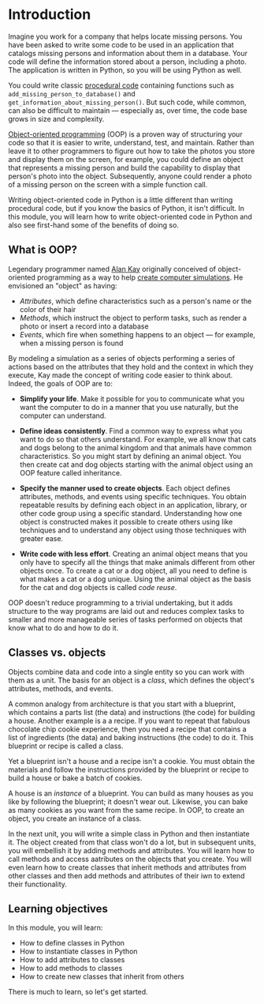 # Introduction

Imagine you work for a company that helps locate missing persons. You have been asked to write some code to be used in an application that catalogs missing persons and information about them in a database. Your code will define the information stored about a person, including a photo. The application is written in Python, so you will be using Python as well.

You could write classic [procedural code](https://en.wikipedia.org/wiki/Procedural_programming) containing functions such as `add_missing_person_to_database()` and `get_information_about_missing_person()`. But such code, while common, can also be difficult to maintain — especially as, over time, the code base grows in size and complexity.

[Object-oriented programming](https://en.wikipedia.org/wiki/Object-oriented_programming) (OOP) is a proven way of structuring your code so that it is easier to write, understand, test, and maintain. Rather than leave it to other programmers to figure out how to take the photos you store and display them on the screen, for example, you could define an object that represents a missing person and build the capability to display that person's photo into the object. Subsequently, anyone could render a photo of a missing person on the screen with a simple function call.

Writing object-oriented code in Python is a little different than writing procedural code, but if you know the basics of Python, it isn't difficult. In this module, you will learn how to write object-oriented code in Python and also see first-hand some of the benefits of doing so.

## What is OOP?

Legendary programmer named [Alan Kay](https://en.wikipedia.org/wiki/Alan_Kay) originally conceived of object-oriented programming as a way to help [create computer simulations](http://web.eecs.utk.edu/~huangj/CS302S04/notes/oo-intro.html). He envisioned an "object" as having:

- *Attributes*, which define characteristics such as a person's name or the color of their hair
- *Methods*, which instruct the object to perform tasks, such as render a photo or insert a record into a database
- *Events*, which fire when something happens to an object — for example, when a missing person is found

By modeling a simulation as a series of objects performing a series of actions based on the attributes that they hold and the context in which they execute, Kay made the concept of writing code easier to think about. Indeed, the goals of OOP are to:

- **Simplify your life**. Make it possible for you to communicate what you want the computer to do in a manner that you use naturally, but the computer can understand.

- **Define ideas consistently**. Find a common way to express what you want to do so that others understand. For example, we all know that cats and dogs belong to the animal kingdom and that animals have common characteristics. So you might start by defining an animal object. You then create cat and dog objects starting with the animal object using an OOP feature called inheritance.

- **Specify the manner used to create objects**. Each object defines attributes, methods, and events using specific techniques. You obtain repeatable results by defining each object in an application, library, or other code group using a specific standard. Understanding how one object is constructed makes it possible to create others using like techniques and to understand any object using those techniques with greater ease.

- **Write code with less effort**. Creating an animal object means that you only have to specify all the things that make animals different from other objects once. To create a cat or a dog object, all you need to define is what makes a cat or a dog unique. Using the animal object as the basis for the cat and dog objects is called *code reuse*.

OOP doesn't reduce programming to a trivial undertaking, but it adds structure to the way programs are laid out and reduces complex tasks to smaller and more manageable series of tasks performed on objects that know what to do and how to do it.

## Classes vs. objects

Objects combine data and code into a single entity so you can work with them as a unit. The basis for an object is a *class*, which defines the object's attributes, methods, and events.

A common analogy from architecture is that you start with a blueprint, which contains a parts list (the data) and instructions (the code) for building a house. Another example is a a recipe. If you want to repeat that fabulous chocolate chip cookie experience, then you need a recipe that contains a list of ingredients (the data) and baking instructions (the code) to do it. This blueprint or recipe is called a class.

Yet a blueprint isn't a house and a recipe isn't a cookie. You must obtain the materials and follow the instructions provided by the blueprint or recipe to build a house or bake a batch of cookies. 

A house is an *instance* of a blueprint. You can build as many houses as you like by following the blueprint; it doesn't wear out. Likewise, you can bake as many cookies as you want from the same recipe. In OOP, to create an object, you create an instance of a class.

In the next unit, you will write a simple class in Python and then instantiate it. The object created from that class won't do a lot, but in subsequent units, you will embellish it by adding methods and attributes. You will learn how to call methods and access aatributes on the objects that you create. You will even learn how to create classes that inherit methods and attributes from other classes and then add methods and attributes of their iwn to extend their functionality.

## Learning objectives

In this module, you will learn:

- How to define classes in Python
- How to instantiate classes in Python
- How to add attributes to classes
- How to add methods to classes
- How to create new classes that inherit from others

There is much to learn, so let's get started.